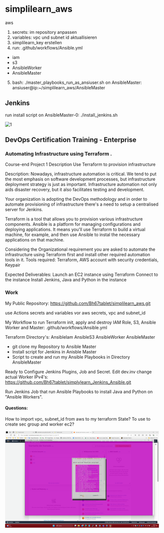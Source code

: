 # simplilearn_aws
aws

1. secrets: im repository anpassen
2. variables: vpc und subnet id aktuallisieren
3. simplilearn_key erstellen
4. run: .github/workflows/Ansible.yml
- iam
- s3
- AnsibleWorker
- AnsibleMaster

5. bash: ./master_playbooks_run_as_ansiuser.sh
on AnsibleMaster:
ansiuser@ip:~/simplilearn_aws/AnsibleMaster

## Jenkins
run install script on AnsibleMaster-0:
./install_jenkins.sh

![1](./jenkins_on_aws_gui_ssh_tunnel_to_lolocalhost_port_8081.png)

## DevOps Certification Training - Enterprise
### Automating Infrastructure using Terraform .

Course-end Project 1
Description
Use Terraform to provision infrastructure

Description:
Nowadays, infrastructure automation is critical. We tend to put the most emphasis on software development processes, but infrastructure deployment strategy is just as important. Infrastructure automation not only aids disaster recovery, but it also facilitates testing and development.

Your organization is adopting the DevOps methodology and in order to automate provisioning of infrastructure there's a need to setup a centralised server for Jenkins.

Terraform is a tool that allows you to provision various infrastructure components. Ansible is a platform for managing configurations and deploying applications. It means you'll use Terraform to build a virtual machine, for example, and then use Ansible to instal the necessary applications on that machine.

Considering the Organizational requirement you are asked to automate the infrastructure using Terraform first and install other required automation tools in it.
Tools required: Terraform, AWS account with security credentials, Keypair

Expected Deliverables:
Launch an EC2 instance using Terraform
Connect to the instance
Install Jenkins, Java and Python in the instance

### Work
My Public Repository:
https://github.com/Bh67tablet/simplilearn_aws.git

use Actions secrets and variables vor aws secrets, vpc and subnet_id

My Workflow to run Terraform init, apply and destroy IAM Role, S3, Ansible Worker and Master:
.github/workflows/Ansible.yml

Terraform Directory's:
AnsibleIam
AnsibleS3
AnsibleWorker
AnsibleMaster

- git clone my Repository to Ansible Master
- Install script for Jenkins in Anisble Master
- Script to create and run my Ansible Playbooks in Directory AnsibleMaster

Ready to Configure Jenkins Plugins, Job and Secret. Edit dev.inv change actual Worker IPv4's:
https://github.com/Bh67tablet/simplylearn_Jenkins_Ansible.git

Run Jenkins Job that run Ansible Playbooks to install Java and Python on "Ansible Workers".

#### Questions:
How to import vpc, subnet_id from aws to my terraform State? To use to create sec group and worker ec2?

![1](Bilder/Screenshot152.png)
